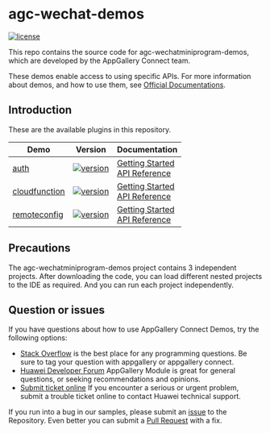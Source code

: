# agc-wechat-demos
[![license](https://img.shields.io/badge/license-Apache--2.0-green)](./LICENCE)

This repo contains the source code for agc-wechatminiprogram-demos, which are developed by the AppGallery Connect team.

These demos enable access to using specific APIs. For more information
about demos, and how to use them, see
[Official Documentations](https://developer.huawei.com/consumer/en/doc/development/AppGallery-connect-Guides/agc-get-started-harmonyos-0000001184684961).


## Introduction
These are the available plugins in this repository.

| Demo | Version | Documentation |
|--------|-----|-----|
| [auth](./auth) | [![version](https://img.shields.io/badge/Release-1.4.1.300-yellow)](./auth) | [Getting Started](https://developer.huawei.com/consumer/cn/doc/development/AppGallery-connect-Guides/agc-auth-miniprogram-getstarted-0000001159252959) <br/> [API Reference](https://developer.huawei.com/consumer/cn/doc/development/AppGallery-connect-References/agc-auth-service-webapi-overview-0000001054343230) |
| [cloudfunction](./cloudfunction) | [![version](https://img.shields.io/badge/Release-1.2.1.300-yellow)](./cloudfunction) | [Getting Started](https://developer.huawei.com/consumer/cn/doc/development/AppGallery-connect-Guides/agc-cloudfunction-functioncall-miniprogram-0000001160948419) <br/> [API Reference](https://developer.huawei.com/consumer/cn/doc/development/AppGallery-connect-References/overview-web-0000001059879805) |
| [remoteconfig](./remoteconfig) | [![version](https://img.shields.io/badge/Release-1.2.1.300-yellow)](./remoteconfig) | [Getting Started](https://developer.huawei.com/consumer/cn/doc/development/AppGallery-connect-Guides/agc-remoteconfig-miniprogram-getstarted-0000001194308625) <br/> [API Reference](https://developer.huawei.com/consumer/cn/doc/development/AppGallery-connect-References/android-remoteconfig-overview-0000001055692839) |

## Precautions
The agc-wechatminiprogram-demos project contains 3 independent projects. After downloading the code, you can load different nested projects to the IDE as required. And you can run each project independently.

## Question or issues
If you have questions about how to use AppGallery Connect Demos, try the following options:  
* [Stack Overflow](https://stackoverflow.com/questions/tagged/appgallery) is the best place for any programming questions. Be sure to tag your question with appgallery or appgallery connect.  
* [Huawei Developer Forum](https://forums.developer.huawei.com/forumPortal/en/home?fid=0101188387844930001) AppGallery Module is great for general questions, or seeking recommendations and opinions.
* [Submit ticket online](https://developer.huawei.com/consumer/en/support/feedback/#/) If you encounter a serious or urgent problem, submit a trouble ticket online to contact Huawei technical support.

If you run into a bug in our samples, please submit an [issue](https://github.com/AppGalleryConnect/agc-android-demos/issues) to the Repository. Even better you can submit a [Pull Request](https://github.com/AppGalleryConnect/agc-android-demos/pulls) with a fix.


